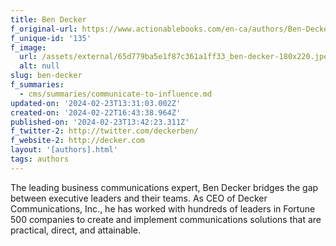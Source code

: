 ```yaml
---
title: Ben Decker
f_original-url: https://www.actionablebooks.com/en-ca/authors/Ben-Decker/
f_unique-id: '135'
f_image:
  url: /assets/external/65d779ba5e1f87c361a1ff33_ben-decker-180x220.jpeg
  alt: null
slug: ben-decker
f_summaries:
  - cms/summaries/communicate-to-influence.md
updated-on: '2024-02-23T13:31:03.002Z'
created-on: '2024-02-22T16:43:38.964Z'
published-on: '2024-02-23T13:42:23.311Z'
f_twitter-2: http://twitter.com/deckerben/
f_website-2: http://decker.com
layout: '[authors].html'
tags: authors
---
```


The leading business communications expert, Ben Decker bridges the gap between executive leaders and their teams. As CEO of Decker Communications, Inc., he has worked with hundreds of leaders in Fortune 500 companies to create and implement communications solutions that are practical, direct, and attainable.
